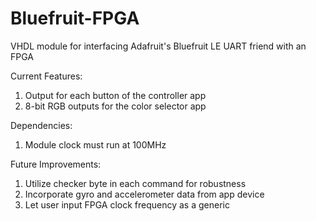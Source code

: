 # Bluefruit-FPGA
VHDL module for interfacing Adafruit's Bluefruit LE UART friend with an FPGA

Current Features:
1) Output for each button of the controller app
2) 8-bit RGB outputs for the color selector app

Dependencies:
1) Module clock must run at 100MHz

Future Improvements:
1) Utilize checker byte in each command for robustness
2) Incorporate gyro and accelerometer data from app device
3) Let user input FPGA clock frequency as a generic